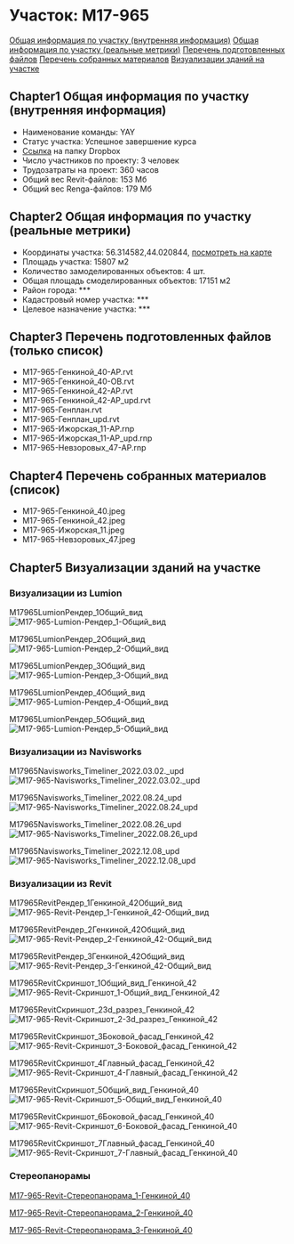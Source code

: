 # Участок: M17-965

[Общая информация по участку (внутренняя информация)](#Chapter1)
[Общая информация по участку (реальные метрики)](#Chapter2)
[Перечень подготовленных файлов](#Chapter3)
[Перечень собранных материалов](#Chapter4)
[Визуализации зданий на участке](#Chapter5)

## <a id="test">Chapter1</a> Общая информация по участку (внутренняя информация)
+ Наименование команды: YAY
+ Статус участка: Успешное завершение курса
+ [Ссылка](https://www.dropbox.com/sh/wvvgv1nw1iqred9/AABZr6ARKlhx08M6wK5g4KNKa/M17_965?dl=0) на папку Dropbox
+ Число участников по проекту: 3 человек
+ Трудозатраты на проект: 360 часов
+ Общий вес Revit-файлов: 153 Мб
+ Общий вес Renga-файлов: 179 Мб
## <a id="test">Chapter2</a> Общая информация по участку (реальные метрики)
+ Координаты участка: 56.314582,44.020844, [посмотреть на карте](yandex.ru/maps/47/nizhny-novgorod/?ll=56.314582%2C44.020844&z=19)
+ Площадь участка: 15807 м2
+ Количество замоделированных объектов: 4 шт.
+ Общая площадь смоделированных объектов: 17151 м2
+ Район города: *** 
+ Кадастровый номер участка: *** 
+ Целевое назначение участка: *** 
## <a id="test">Chapter3</a> Перечень подготовленных файлов (только список)
+ M17-965-Генкиной_40-АР.rvt
+ M17-965-Генкиной_40-ОВ.rvt
+ M17-965-Генкиной_42-АР.rvt
+ M17-965-Генкиной_42-АР_upd.rvt
+ M17-965-Генплан.rvt
+ M17-965-Генплан_upd.rvt
+ М17-965-Ижорская_11-АР.rnp
+ М17-965-Ижорская_11-АР_upd.rnp
+ М17-965-Невзоровых_47-АР.rnp
## <a id="test">Chapter4</a> Перечень собранных материалов (список)
+ M17-965-Генкиной_40.jpeg
+ M17-965-Генкиной_42.jpeg
+ M17-965-Ижорская_11.jpeg
+ M17-965-Невзоровых_47.jpeg
## <a id="test">Chapter5</a> Визуализации зданий на участке
### Визуализации из Lumion
M17965LumionРендер_1Общий_вид
![M17-965-Lumion-Рендер_1-Общий_вид](/Images/M17_965/M17-965-Lumion-Рендер_1-Общий_вид_Compressed.jpg)

M17965LumionРендер_2Общий_вид
![M17-965-Lumion-Рендер_2-Общий_вид](/Images/M17_965/M17-965-Lumion-Рендер_2-Общий_вид_Compressed.jpg)

M17965LumionРендер_3Общий_вид
![M17-965-Lumion-Рендер_3-Общий_вид](/Images/M17_965/M17-965-Lumion-Рендер_3-Общий_вид_Compressed.jpg)

M17965LumionРендер_4Общий_вид
![M17-965-Lumion-Рендер_4-Общий_вид](/Images/M17_965/M17-965-Lumion-Рендер_4-Общий_вид_Compressed.jpg)

M17965LumionРендер_5Общий_вид
![M17-965-Lumion-Рендер_5-Общий_вид](/Images/M17_965/M17-965-Lumion-Рендер_5-Общий_вид_Compressed.jpg)

### Визуализации из Navisworks
М17965Navisworks_Timeliner_2022.03.02._upd
![М17-965-Navisworks_Timeliner_2022.03.02._upd](/Images/M17_965/М17-965-Navisworks_Timeliner_2022.03.02._upd_Compressed.jpg)

М17965Navisworks_Timeliner_2022.08.24_upd
![М17-965-Navisworks_Timeliner_2022.08.24_upd](/Images/M17_965/М17-965-Navisworks_Timeliner_2022.08.24_upd_Compressed.jpg)

М17965Navisworks_Timeliner_2022.08.26_upd
![М17-965-Navisworks_Timeliner_2022.08.26_upd](/Images/M17_965/М17-965-Navisworks_Timeliner_2022.08.26_upd_Compressed.jpg)

М17965Navisworks_Timeliner_2022.12.08_upd
![М17-965-Navisworks_Timeliner_2022.12.08_upd](/Images/M17_965/М17-965-Navisworks_Timeliner_2022.12.08_upd_Compressed.jpg)

### Визуализации из Revit
M17965RevitРендер_1Генкиной_42Общий_вид
![M17-965-Revit-Рендер_1-Генкиной_42-Общий_вид](/Images/M17_965/M17-965-Revit-Рендер_1-Генкиной_42-Общий_вид_Compressed.jpg)

M17965RevitРендер_2Генкиной_42Общий_вид
![M17-965-Revit-Рендер_2-Генкиной_42-Общий_вид](/Images/M17_965/M17-965-Revit-Рендер_2-Генкиной_42-Общий_вид_Compressed.jpg)

M17965RevitРендер_3Генкиной_42Общий_вид
![M17-965-Revit-Рендер_3-Генкиной_42-Общий_вид](/Images/M17_965/M17-965-Revit-Рендер_3-Генкиной_42-Общий_вид_Compressed.jpg)

M17965RevitСкриншот_1Общий_вид_Генкиной_42
![M17-965-Revit-Скриншот_1-Общий_вид_Генкиной_42](/Images/M17_965/M17-965-Revit-Скриншот_1-Общий_вид_Генкиной_42_Compressed.jpg)

M17965RevitСкриншот_23d_разрез_Генкиной_42
![M17-965-Revit-Скриншот_2-3d_разрез_Генкиной_42](/Images/M17_965/M17-965-Revit-Скриншот_2-3d_разрез_Генкиной_42_Compressed.jpg)

M17965RevitСкриншот_3Боковой_фасад_Генкиной_42
![M17-965-Revit-Скриншот_3-Боковой_фасад_Генкиной_42](/Images/M17_965/M17-965-Revit-Скриншот_3-Боковой_фасад_Генкиной_42_Compressed.jpg)

M17965RevitСкриншот_4Главный_фасад_Генкиной_42
![M17-965-Revit-Скриншот_4-Главный_фасад_Генкиной_42](/Images/M17_965/M17-965-Revit-Скриншот_4-Главный_фасад_Генкиной_42_Compressed.jpg)

M17965RevitСкриншот_5Общий_вид_Генкиной_40
![M17-965-Revit-Скриншот_5-Общий_вид_Генкиной_40](/Images/M17_965/M17-965-Revit-Скриншот_5-Общий_вид_Генкиной_40_Compressed.jpg)

M17965RevitСкриншот_6Боковой_фасад_Генкиной_40
![M17-965-Revit-Скриншот_6-Боковой_фасад_Генкиной_40](/Images/M17_965/M17-965-Revit-Скриншот_6-Боковой_фасад_Генкиной_40_Compressed.jpg)

M17965RevitСкриншот_7Главный_фасад_Генкиной_40
![M17-965-Revit-Скриншот_7-Главный_фасад_Генкиной_40](/Images/M17_965/M17-965-Revit-Скриншот_7-Главный_фасад_Генкиной_40_Compressed.jpg)

### Стереопанорамы
[M17-965-Revit-Стереопанорама_1-Генкиной_40](https://pano.autodesk.com/pano.html?url=jpgs/0b22ff7d-14b1-4ab1-9698-e0010dd0325c&version=2)

[M17-965-Revit-Стереопанорама_2-Генкиной_40](https://pano.autodesk.com/pano.html?url=jpgs/485fdb53-eeeb-4901-b738-06438ab7ec4f&version=2)

[M17-965-Revit-Стереопанорама_3-Генкиной_40](https://pano.autodesk.com/pano.html?url=jpgs/3b0bd5f4-282b-4f09-ab2c-00e4813981cd&version=2)

